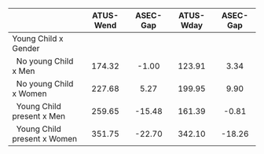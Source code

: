
|                      |    ATUS-Wend |     ASEC-Gap |    ATUS-Wday |     ASEC-Gap |
| -------------------- | :----------: | :----------: | :----------: | :----------: |
| Young Child x Gender |              |              |              |              |
| &nbsp;&nbsp;No young Child x Men |       174.32 |        -1.00 |       123.91 |         3.34 |
| &nbsp;&nbsp;No young Child x Women |       227.68 |         5.27 |       199.95 |         9.90 |
| &nbsp;&nbsp;Young Child present x Men |       259.65 |       -15.48 |       161.39 |        -0.81 |
| &nbsp;&nbsp;Young Child present x Women |       351.75 |       -22.70 |       342.10 |       -18.26 |

